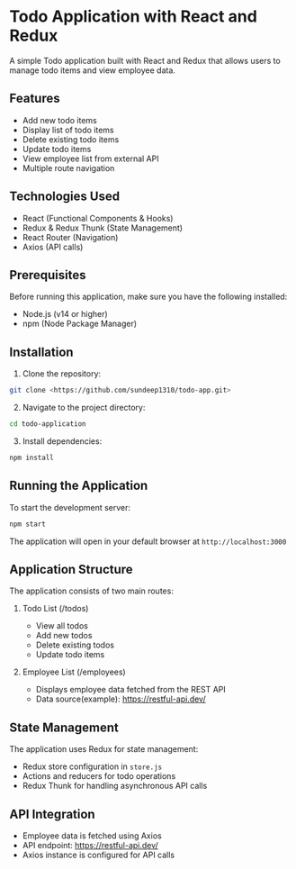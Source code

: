 # Todo Application with React and Redux

A simple Todo application built with React and Redux that allows users to manage todo items and view employee data.

## Features

- Add new todo items
- Display list of todo items
- Delete existing todo items
- Update todo items
- View employee list from external API
- Multiple route navigation

## Technologies Used

- React (Functional Components & Hooks)
- Redux & Redux Thunk (State Management)
- React Router (Navigation)
- Axios (API calls)

## Prerequisites

Before running this application, make sure you have the following installed:
- Node.js (v14 or higher)
- npm (Node Package Manager)

## Installation

1. Clone the repository:
```bash
git clone <https://github.com/sundeep1310/todo-app.git>
```

2. Navigate to the project directory:
```bash
cd todo-application
```

3. Install dependencies:
```bash
npm install
```

## Running the Application

To start the development server:
```bash
npm start
```

The application will open in your default browser at `http://localhost:3000`

## Application Structure

The application consists of two main routes:
1. Todo List (/todos)
   - View all todos
   - Add new todos
   - Delete existing todos
   - Update todo items

2. Employee List (/employees)
   - Displays employee data fetched from the REST API
   - Data source(example): https://restful-api.dev/

## State Management

The application uses Redux for state management:
- Redux store configuration in `store.js`
- Actions and reducers for todo operations
- Redux Thunk for handling asynchronous API calls

## API Integration

- Employee data is fetched using Axios
- API endpoint: https://restful-api.dev/
- Axios instance is configured for API calls

